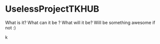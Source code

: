 # UselessProjectTKHUB
What is it? What can it be ? What will it be? Will be something awesome if not :)


k
